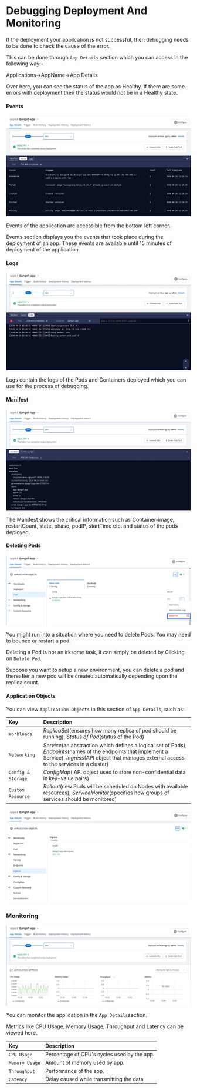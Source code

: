 # Debugging Deployment And Monitoring

If the deployment your application is not successful, then debugging needs to be done to check the cause of the error.

This can be done through `App Details` section which you can access in the following way:-

Applications-&gt;AppName-&gt;App Details

Over here, you can see the status of the app as Healthy. If there are some errors with deployment then the status would not be in a Healthy state.

#### Events

![](.gitbook/assets/events1.jpg)

Events of the application are accessible from the bottom left corner.

Events section displays you the events that took place during the deployment of an app. These events are available until 15 minutes of deployment of the application.

#### Logs

![](.gitbook/assets/events2.jpg)

Logs contain the logs of the Pods and Containers deployed which you can use for the process of debugging.

#### Manifest

![](.gitbook/assets/events3.jpg)

The Manifest shows the critical information such as Container-image, restartCount, state, phase, podIP, startTime etc. and status of the pods deployed.

#### Deleting Pods

![](.gitbook/assets/events5.png)



You might run into a situation where you need to delete Pods. You may need to bounce or restart a pod.

Deleting a Pod is not an irksome task, it can simply be deleted by Clicking on `Delete Pod`.

Suppose you want to setup a new environment, you can delete a pod and thereafter a new pod will be created automatically depending upon the replica count.

#### Application Objects

You can view `Application Objects` in this section of `App Details`, such as:

| Key | Description |
| :--- | :--- |
| `Workloads` | _ReplicaSet_\(ensures how many replica of pod should be running\), _Status of Pod_\(status of the Pod\) |
| `Networking` | _Service_\(an abstraction which defines a logical set of Pods\), _Endpoints_\(names of the endpoints that implement a Service\), _Ingress_\(API object that manages external access to the services in a cluster\) |
| `Config & Storage` | _ConfigMap_\( API object used to store non-confidential data in key-value pairs\) |
| `Custom Resource` | _Rollout_\(new Pods will be scheduled on Nodes with available resources\), _ServiceMonitor_\(specifies how groups of services should be monitored\) |

![](.gitbook/assets/events6.png)



### Monitoring

![](.gitbook/assets/events4.jpg)

You can monitor the application in the `App Details`section.

Metrics like CPU Usage, Memory Usage, Throughput and Latency can be viewed here.

| Key | Description |
| :--- | :--- |
| `CPU Usage` | Percentage of CPU's cycles used by the app. |
| `Memory Usage` | Amount of memory used by app. |
| `Throughput` | Performance of the app. |
| `Latency` | Delay caused while transmitting the data. |

